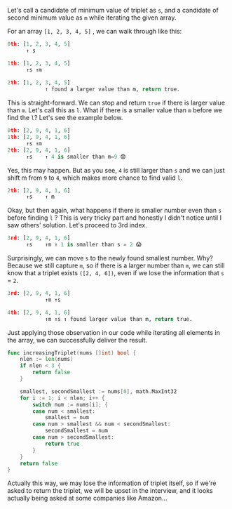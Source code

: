 Let's call a candidate of minimum value of triplet as `s`, and a candidate of second minimum value as `m` while iterating the given array.

For an array `[1, 2, 3, 4, 5]` , we can walk through like this:

```py
0th: [1, 2, 3, 4, 5]
      ↑ s

1th: [1, 2, 3, 4, 5]
      ↑s ↑m
            
2th: [1, 2, 3, 4, 5]
            ↑ found a larger value than m, return true.
```
This is straight-forward. We can stop and return `true` if there is larger value than `m`. Let's call this as `l`.
What if there is a smaller value than `m` before we find the `l`? Let's see the example below.

```py
0th: [2, 9, 4, 1, 6]
1th: [2, 9, 4, 1, 6]
      ↑s ↑m
2th: [2, 9, 4, 1, 6]
      ↑s    ↑ 4 is smaller than m=9 😨
```
Yes, this may happen. But as you see, `4` is still larger than `s` and we can just shift m from `9` to `4`, which makes more chance to find valid `l`.

```py
2th: [2, 9, 4, 1, 6]
      ↑s    ↑ m
```
Okay, but then again, what happens if there is smaller number even than `s` before finding `l` ?
This is very tricky part and honestly I didn't notice until I saw others' solution. Let's proceed to 3rd index.

```py
3rd: [2, 9, 4, 1, 6]
      ↑s    ↑m ↑ 1 is smaller than s = 2 😱
```
Surprisingly, we can move `s` to the newly found smallest number. Why? Because we still capture `m`, so if there is a larger number than `m`, we can still know that a triplet exists `([2, 4, 6])`, even if we lose the information that `s` = `2`.

```py
3rd: [2, 9, 4, 1, 6]
            ↑m ↑s

4th: [2, 9, 4, 1, 6]
            ↑m ↑s ↑ found larger value than m, return true.
```
Just applying those observation in our code while iterating all elements in the array, we can successfully deliver the result.

```go
func increasingTriplet(nums []int) bool {
	nlen := len(nums)
	if nlen < 3 {
		return false
	}

	smallest, secondSmallest := nums[0], math.MaxInt32
	for i := 1; i < nlen; i++ {
		switch num := nums[i]; {
		case num < smallest:
			smallest = num
		case num > smallest && num < secondSmallest:
			secondSmallest = num
		case num > secondSmallest:
			return true
		}
	}
	return false
}
```
Actually this way, we may lose the information of triplet itself, so if we're asked to return the triplet, we will be upset in the interview, and it looks actually being asked at some companies like Amazon...